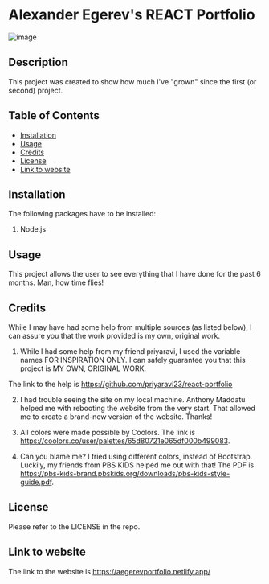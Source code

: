 # Alexander Egerev's REACT Portfolio

![image](https://github.com/upennbootcamp23/my-portfolio/assets/143010411/5c96a348-b77b-4477-85c1-b7e8ff2a72aa)




## Description

This project was created to show how much I've "grown" since the first (or second) project. 

## Table of Contents
- [Installation](#installation)
- [Usage](#usage)
- [Credits](#credits)
- [License](#license)
- [Link to website](#website)

## Installation

The following packages have to be installed:
1. Node.js

## Usage
This project allows the user to see everything that I have done for the past 6 months. Man, how time flies!

## Credits

While I may have had some help from multiple sources (as listed below), I can assure you that the work provided is my own, original work.

1. While I had some help from my friend priyaravi, I used the variable names FOR INSPIRATION ONLY. I can safely guarantee you that this project is MY OWN, ORIGINAL WORK.

The link to the help is https://github.com/priyaravi23/react-portfolio

2. I had trouble seeing the site on my local machine. Anthony Maddatu helped me with rebooting the website from the very start. That allowed me to create a brand-new version of the website. Thanks!

3. All colors were made possible by Coolors. The link is https://coolors.co/user/palettes/65d80721e065df000b499083.

4. Can you blame me? I tried using different colors, instead of Bootstrap. Luckily, my friends from PBS KIDS helped me out with that! The PDF is https://pbs-kids-brand.pbskids.org/downloads/pbs-kids-style-guide.pdf.

## License
Please refer to the LICENSE in the repo.

## Link to website
The link to the website is https://aegerevportfolio.netlify.app/
